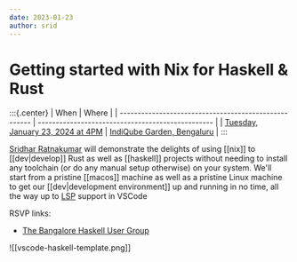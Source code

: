 ```yaml
---
date: 2023-01-23
author: srid
---
```


# Getting started with Nix for Haskell & Rust

:::{.center}
| When                                                  | Where                                             |
| ----------------------------------------------------- | ------------------------------------------------- |
| [Tuesday, January 23, 2024 at 4PM][srid-nix-dev-gcal] | [IndiQube Garden, Bengaluru][map-indiqube-garden] |
:::

[Sridhar Ratnakumar][srid] will demonstrate the delights of using [[nix]] to [[dev|develop]] Rust as well as [[haskell]] projects without needing to install any toolchain (or do any manual setup otherwise) on your system. We'll start from a pristine [[macos]] machine as well as a pristine Linux machine to get our [[dev|development environment]] up and running in no time, all the way up to [LSP] support in VSCode

RSVP links:

- [The Bangalore Haskell User Group](https://www.meetup.com/the-bangalore-haskell-user-group/events/298349003)

![[vscode-haskell-template.png]]

[srid-nix-dev-gcal]: https://calendar.google.com/calendar/event?action=TEMPLATE&tmeid=MTkwaW8zMHZxNmVmZGQxMmFtMzFxZzhncnUgcGVydmFzaXZlcHJveGltaXR5QG0&tmsrc=pervasiveproximity%40gmail.com

[srid]: https://x.com/sridca
[map-indiqube-garden]: https://www.google.com/maps/place/12%C2%B056'12.0%22N+77%C2%B037'17.5%22E/@12.936661,77.62153,17z/data=!3m1!4b1!4m4!3m3!8m2!3d12.936661!4d77.62153?entry=ttu
[LSP]: https://langserver.org/